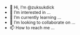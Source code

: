 - 👋 Hi, I’m @zuksukdick
- 👀 I’m interested in ...
- 🌱 I’m currently learning ...
- 💞️ I’m looking to collaborate on ...
- 📫 How to reach me ...

<!---dgfhjjfg,jhfghmffwtrwndgfmjh.l.kotydasghgjhrsvbfjh
zuksukdick/zuksukdick is a ✨ special ✨ repository because its `README.md` (this file) appears on your GitHub profile.
You can click the Preview link to take a look at your changes.
--->
